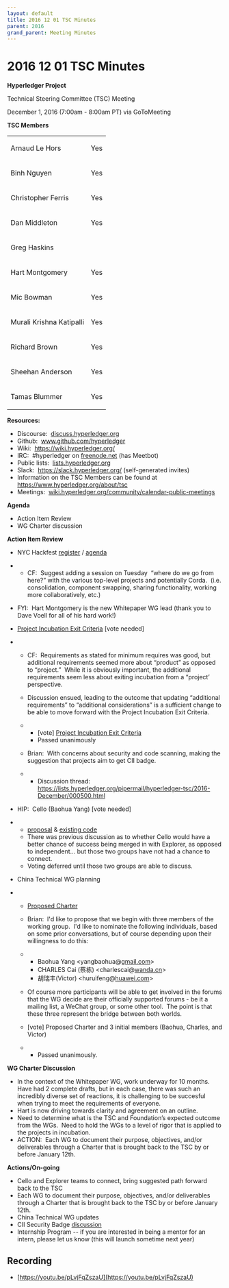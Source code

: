 ```yaml
---
layout: default
title: 2016 12 01 TSC Minutes
parent: 2016
grand_parent: Meeting Minutes
---
```

# 2016 12 01 TSC Minutes

**Hyperledger Project**

Technical Steering Committee (TSC) Meeting

December 1, 2016 (7:00am - 8:00am PT) via GoToMeeting

**TSC Members**

<div class="table-wrap">

<table class="wrapped confluenceTable">
<tbody>
<tr class="odd">
<td class="confluenceTd"><p><span>Arnaud Le Hors</span></p></td>
<td class="confluenceTd"><p><span>Yes</span></p></td>
</tr>
<tr class="even">
<td class="confluenceTd"><p><span>Binh Nguyen</span></p></td>
<td class="confluenceTd"><p><span>Yes</span></p></td>
</tr>
<tr class="odd">
<td class="confluenceTd"><p><span>Christopher Ferris</span></p></td>
<td class="confluenceTd"><p><span>Yes</span></p></td>
</tr>
<tr class="even">
<td class="confluenceTd"><p><span>Dan Middleton</span></p></td>
<td class="confluenceTd"><p><span>Yes</span></p></td>
</tr>
<tr class="odd">
<td class="confluenceTd"><p><span>Greg Haskins</span></p></td>
<td class="confluenceTd"><br />
</td>
</tr>
<tr class="even">
<td class="confluenceTd"><p><span>Hart Montgomery</span></p></td>
<td class="confluenceTd"><p><span>Yes</span></p></td>
</tr>
<tr class="odd">
<td class="confluenceTd"><p><span>Mic Bowman</span></p></td>
<td class="confluenceTd"><p><span>Yes</span></p></td>
</tr>
<tr class="even">
<td class="confluenceTd"><p><span>Murali Krishna
Katipalli</span></p></td>
<td class="confluenceTd"><p><span>Yes</span></p></td>
</tr>
<tr class="odd">
<td class="confluenceTd"><p><span>Richard Brown</span></p></td>
<td class="confluenceTd"><p><span>Yes</span></p></td>
</tr>
<tr class="even">
<td class="confluenceTd"><p><span>Sheehan Anderson</span></p></td>
<td class="confluenceTd"><p><span>Yes</span></p></td>
</tr>
<tr class="odd">
<td class="confluenceTd"><p><span>Tamas Blummer</span></p></td>
<td class="confluenceTd"><p><span>Yes</span></p></td>
</tr>
</tbody>
</table>


  

**Resources:**

- Discourse: 
  <a href="http://discuss.hyperledger.org" class="external-link"
  rel="nofollow">discuss.hyperledger.org</a>
- Github: 
  <a href="http://www.github.com/hyperledger" class="external-link"
  rel="nofollow"><span>www.github.com/hyperledger</span></a>
- Wiki:  <a href="https://wiki.hyperledger.org/"
  rel="nofollow">https://wiki.hyperledger.org/</a>
- IRC:  \#hyperledger on
  <a href="http://freenode.net" class="external-link"
  rel="nofollow">freenode.net</a> (has Meetbot)
- Public lists: 
  <a href="http://lists.hyperledger.org" class="external-link"
  rel="nofollow">lists.hyperledger.org</a>
- Slack:  <a href="https://slack.hyperledger.org/" class="external-link"
  rel="nofollow"><span>https://slack.hyperledger.org/</span></a>
  (self-generated invites)
- Information on the TSC Members can be found at
  <a href="https://www.hyperledger.org/about/tsc" class="external-link"
  rel="nofollow"><span>https://www.hyperledger.org/about/tsc</span></a>
- Meetings: 
  <a href="http://wiki.hyperledger.org/community/calendar-public-meetings"
  class="external-link"
  rel="nofollow">wiki.hyperledger.org/community/calendar-public-meetings</a>

  

**Agenda**

- Action Item Review
- WG Charter discussion

  

**Action Item Review**

- NYC Hackfest
  <a href="https://www.regonline.com/hyperledgerhackfestdecember2016"
  class="external-link" rel="nofollow"><span>register</span></a> / <a
  href="https://docs.google.com/document/d/1iokahBpG7U8TuYn-HmAUCfzLsbq-5L1zW6oWe1ymuv4/edit"
  class="external-link" rel="nofollow"><span>agenda</span></a>

- - CF:  Suggest adding a session on Tuesday  “where do we go from
    here?” with the various top-level projects and potentially Corda. 
    (i.e. consolidation, component swapping, sharing functionality,
    working more collaboratively, etc.)

- FYI:  Hart Montgomery is the new Whitepaper WG lead (thank you to Dave
  Voell for all of his hard work!)

- <a
  href="https://wiki.hyperledger.org/community/project-incubation-exit-criteria"
  rel="nofollow"><span>Project Incubation Exit Criteria</span></a>
  \[vote needed\]

- - CF:  Requirements as stated for minimum requires was good, but
    additional requirements seemed more about “product” as opposed to
    “project.”  While it is obviously important, the additional
    requirements seem less about exiting incubation from a “project’
    perspective.

  - Discussion ensued, leading to the outcome that updating “additional
    requirements” to “additional considerations” is a sufficient change
    to be able to move forward with the Project Incubation Exit
    Criteria.

  - - \[vote\] <a
      href="https://wiki.hyperledger.org/community/project-incubation-exit-criteria"
      rel="nofollow"><span>Project Incubation Exit Criteria</span></a>
    - Passed unanimously

  - Brian:  With concerns about security and code scanning, making the
    suggestion that projects aim to get CII badge.

  - - Discussion thread:  <a
      href="https://lists.hyperledger.org/pipermail/hyperledger-tsc/2016-December/000500.html"
      class="external-link"
      rel="nofollow"><span>https://lists.hyperledger.org/pipermail/hyperledger-tsc/2016-December/000500.html</span></a>

- HIP:  Cello (Baohua Yang) \[vote needed\]

- - <a
    href="https://docs.google.com/document/d/1E2i5GRqWsIag7KTxjQ_jQdDiWcuikv3KqXeuw7NaceM"
    class="external-link" rel="nofollow"><span>proposal</span></a> &
    <a href="https://github.com/yeasy/cello" class="external-link"
    rel="nofollow"><span>existing code</span></a>
  - There was previous discussion as to whether Cello would have a
    better chance of success being merged in with Explorer, as opposed
    to independent… but those two groups have not had a chance to
    connect.
  - Voting deferred until those two groups are able to discuss.

- China Technical WG planning

- - <a
    href="https://wiki.hyperledger.org/groups/tsc/technical-working-group-china"
    rel="nofollow"><span>Proposed Charter</span></a>

  - Brian:  I'd like to propose that we begin with three members of the
    working group.  I'd like to nominate the following individuals,
    based on some prior conversations, but of course depending upon
    their willingness to do this:

  - - Baohua Yang
      \<yangbaohua@<a href="http://gmail.com" class="external-link"
      rel="nofollow">gmail.com</a>\>
    - CHARLES Cai (蔡栋)
      \<charlescai@<a href="http://wanda.cn" class="external-link"
      rel="nofollow">wanda.cn</a>\>
    - 胡瑞丰(Victor)
      \<huruifeng@<a href="http://huawei.com" class="external-link"
      rel="nofollow">huawei.com</a>\>

  - Of course more participants will be able to get involved in the
    forums that the WG decide are their officially supported forums - be
    it a mailing list, a WeChat group, or some other tool.  The point is
    that these three represent the bridge between both worlds.

  - \[vote\] Proposed Charter and 3 initial members (Baohua, Charles,
    and Victor)

  - - Passed unanimously.

  

**WG Charter Discussion**

- In the context of the Whitepaper WG, work underway for 10 months. 
  Have had 2 complete drafts, but in each case, there was such an
  incredibly diverse set of reactions, it is challenging to be succesful
  when trying to meet the requirements of everyone.
- Hart is now driving towards clarity and agreement on an outline.
- Need to determine what is the TSC and Foundation’s expected outcome
  from the WGs.  Need to hold the WGs to a level of rigor that is
  applied to the projects in incubation.
- ACTION:  Each WG to document their purpose, objectives, and/or
  deliverables through a Charter that is brought back to the TSC by or
  before January 12th.

  

**Actions/On-going**

- Cello and Explorer teams to connect, bring suggested path forward back
  to the TSC
- Each WG to document their purpose, objectives, and/or deliverables
  through a Charter that is brought back to the TSC by or before January
  12th.
- China Technical WG updates
- CII Security Badge <a
  href="https://lists.hyperledger.org/pipermail/hyperledger-tsc/2016-December/000500.html"
  class="external-link" rel="nofollow"><span>discussion</span></a>
- Internship Program -- if you are interested in being a mentor for an
  intern, please let us know (this will launch sometime next year)


## Recording
* [https://youtu.be/pLvjFqZszaU](https://youtu.be/pLvjFqZszaU)

